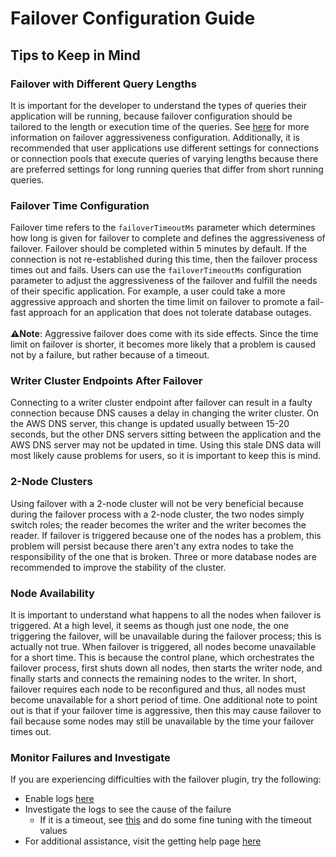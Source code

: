 # Failover Configuration Guide

## Tips to Keep in Mind

### Failover with Different Query Lengths
It is important for the developer to understand the types of queries their application will be running, because failover configuration should be tailored to the length or execution time of the queries. See [here](#failover-time-configuration) for more information on failover aggressiveness configuration. Additionally, it is recommended that user applications use different settings for connections or connection pools that execute queries of varying lengths because there are preferred settings for long running queries that differ from short running queries. 

### Failover Time Configuration
Failover time refers to the `failoverTimeoutMs` parameter which determines how long is given for failover to complete and defines the aggressiveness of failover. Failover should be completed within 5 minutes by default. If the connection is not re-established during this time, then the failover process times out and fails. Users can use the `failoverTimeoutMs` configuration parameter to adjust the aggressiveness of the failover and fulfill the needs of their specific application. For example, a user could take a more aggressive approach and shorten the time limit on failover to promote a fail-fast approach for an application that does not tolerate database outages. <br><br>**:warning:Note**: Aggressive failover does come with its side effects. Since the time limit on failover is shorter, it becomes more likely that a problem is caused not by a failure, but rather because of a timeout.

### Writer Cluster Endpoints After Failover
Connecting to a writer cluster endpoint after failover can result in a faulty connection because DNS causes a delay in changing the writer cluster. On the AWS DNS server, this change is updated usually between 15-20 seconds, but the other DNS servers sitting between the application and the AWS DNS server may not be updated in time. Using this stale DNS data will most likely cause problems for users, so it is important to keep this is mind.

### 2-Node Clusters
Using failover with a 2-node cluster will not be very beneficial because during the failover process with a 2-node cluster, the two nodes simply switch roles; the reader becomes the writer and the writer becomes the reader. If failover is triggered because one of the nodes has a problem, this problem will persist because there aren't any extra nodes to take the responsibility of the one that is broken. Three or more database nodes are recommended to improve the stability of the cluster.

### Node Availability
It is important to understand what happens to all the nodes when failover is triggered. At a high level, it seems as though just one node, the one triggering the failover, will be unavailable during the failover process; this is actually not true. When failover is triggered, all nodes become unavailable for a short time. This is because the control plane, which orchestrates the failover process, first shuts down all nodes, then starts the writer node, and finally starts and connects the remaining nodes to the writer. In short, failover requires each node to be reconfigured and thus, all nodes must become unavailable for a short period of time. One additional note to point out is that if your failover time is aggressive, then this may cause failover to fail because some nodes may still be unavailable by the time your failover times out.

### Monitor Failures and Investigate
If you are experiencing difficulties with the failover plugin, try the following:
- Enable logs [here](/docs/using-the-jdbc-wrapper/UsingTheJdbcWrapper.md#logging)
- Investigate the logs to see the cause of the failure
  - If it is a timeout, see [this](#failover-time-configuration) and do some fine tuning with the timeout values
- For additional assistance, visit the getting help page [here](../../README.md#getting-help-and-opening-issues)